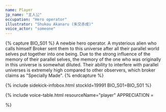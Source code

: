```yaml
---
name: Player
jp_name: "主人公"
occupation: "Hero operator"
illustrator: "Shukou Akanaru (朱交赤成)"
voice_actor: "someone"
---
```


{% capture BIO_S01 %}
A newbie hero operator. A mysterious alien who calls himself Broker sent them to this universe after all their parallel world selves put together into one being.
Due to the strong influence of the memory of their parallel selves, the memory of the one who was originally in this universe is somewhat diluted.
Their ability to interfere with parallel universes is extremely high compared to other observers, which broker claims as "Specially Made".
{% endcapture %}

{% include sidekick-infobox.html stockId=19991 BIO_S01=BIO_S01 %}

{% include voice-table.html resourceName="player"
APPRECIATION = 

%}
